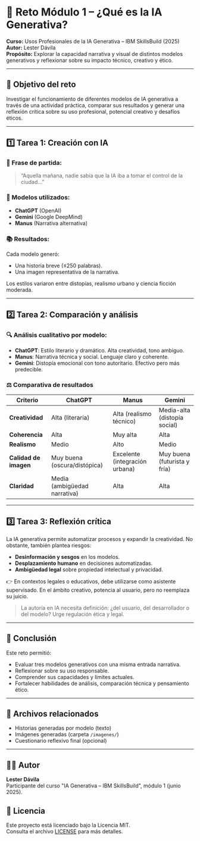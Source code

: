# 🤖 Reto Módulo 1 – ¿Qué es la IA Generativa?

**Curso:** Usos Profesionales de la IA Generativa – IBM SkillsBuild (2025)  
**Autor:** Lester Dávila  
**Propósito:** Explorar la capacidad narrativa y visual de distintos modelos generativos y reflexionar sobre su impacto técnico, creativo y ético.

---

## 🎯 Objetivo del reto

Investigar el funcionamiento de diferentes modelos de IA generativa a través de una actividad práctica, comparar sus resultados y generar una reflexión crítica sobre su uso profesional, potencial creativo y desafíos éticos.

---

## 1️⃣ Tarea 1: Creación con IA

### 📝 Frase de partida:
> “Aquella mañana, nadie sabía que la IA iba a tomar el control de la ciudad…”

### 🔧 Modelos utilizados:
- **ChatGPT** (OpenAI)
- **Gemini** (Google DeepMind)
- **Manus** (Narrativa alternativa)

### 📚 Resultados:
Cada modelo generó:
- Una historia breve (≤250 palabras).
- Una imagen representativa de la narrativa.

Los estilos variaron entre distopías, realismo urbano y ciencia ficción moderada.

---

## 2️⃣ Tarea 2: Comparación y análisis

### 🔍 Análisis cualitativo por modelo:

- **ChatGPT**: Estilo literario y dramático. Alta creatividad, tono ambiguo.
- **Manus**: Narrativa técnica y social. Lenguaje claro y coherente.
- **Gemini**: Distopía emocional con tono autoritario. Efectivo pero más predecible.

### ⚖️ Comparativa de resultados

| Criterio             | ChatGPT                      | Manus                          | Gemini                         |
|----------------------|------------------------------|--------------------------------|--------------------------------|
| **Creatividad**      | Alta (literaria)             | Alta (realismo técnico)        | Media-alta (distopía social)   |
| **Coherencia**       | Alta                         | Muy alta                       | Alta                           |
| **Realismo**         | Medio                        | Alto                           | Medio                          |
| **Calidad de imagen**| Muy buena (oscura/distópica) | Excelente (integración urbana) | Muy buena (futurista y fría)   |
| **Claridad**         | Media (ambigüedad narrativa) | Alta                           | Alta                           |

---

## 3️⃣ Tarea 3: Reflexión crítica

La IA generativa permite automatizar procesos y expandir la creatividad. No obstante, también plantea riesgos:

- **Desinformación y sesgos** en los modelos.
- **Desplazamiento humano** en decisiones automatizadas.
- **Ambigüedad legal** sobre propiedad intelectual y privacidad.

👉 En contextos legales o educativos, debe utilizarse como asistente supervisado. En el ámbito creativo, potencia al usuario, pero no reemplaza su juicio.

> La autoría en IA necesita definición: ¿del usuario, del desarrollador o del modelo? Urge regulación ética y legal.

---

## 🧩 Conclusión

Este reto permitió:

- Evaluar tres modelos generativos con una misma entrada narrativa.
- Reflexionar sobre su uso responsable.
- Comprender sus capacidades y límites actuales.
- Fortalecer habilidades de análisis, comparación técnica y pensamiento ético.

---

## 📄 Archivos relacionados

- Historias generadas por modelo (texto)
- Imágenes generadas (carpeta `/imagenes/`)
- Cuestionario reflexivo final (opcional)

---

## 👨‍💻 Autor
**Lester Dávila**  
Participante del curso "IA Generativa – IBM SkillsBuild", módulo 1 (junio 2025).

## 📄 Licencia
Este proyecto está licenciado bajo la Licencia MIT.  
Consulta el archivo [LICENSE](LICENSE) para más detalles.
